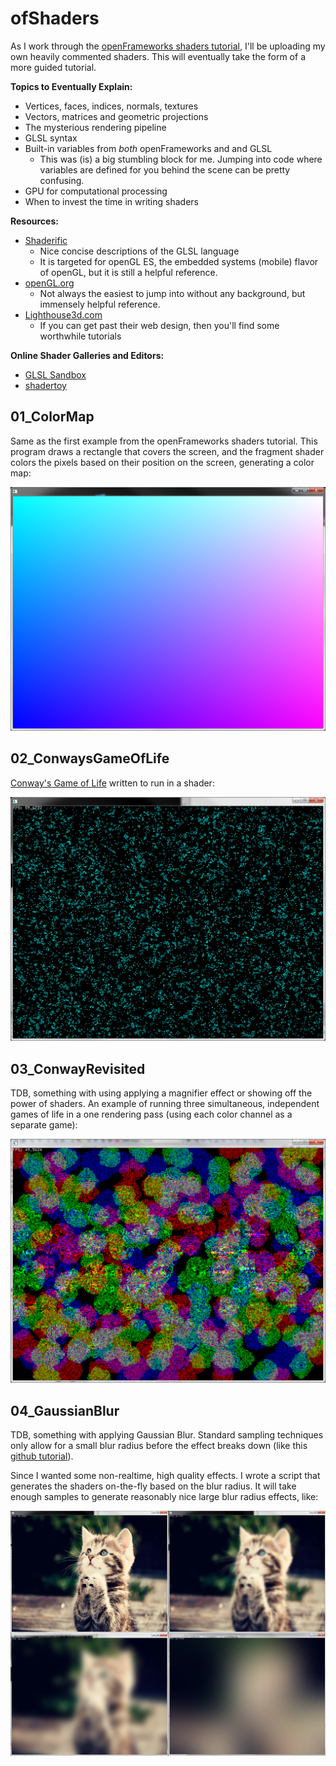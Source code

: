 # ofShaders #

As I work through the [openFrameworks shaders tutorial](http://openframeworks.cc/tutorials/graphics/shaders.html), I'll be uploading my own heavily commented shaders.  This will eventually take the form of a more guided tutorial.


**Topics to Eventually Explain:**

- Vertices, faces, indices, normals, textures
- Vectors, matrices and geometric projections
- The mysterious rendering pipeline
- GLSL syntax
- Built-in variables from *both* openFrameworks and and GLSL
	- This was (is) a big stumbling block for me.  Jumping into code where variables are defined for you behind the scene can be pretty confusing.
- GPU for computational processing 
- When to invest the time in writing shaders
 

**Resources:**

- [Shaderific](http://www.shaderific.com/glsl/) 
	- Nice concise descriptions of the GLSL language
	- It is targeted for openGL ES, the embedded systems (mobile) flavor of openGL, but it is still a helpful reference.
- [openGL.org](https://www.opengl.org/wiki/Rendering_Pipeline_Overview)
	- Not always the easiest to jump into without any background, but immensely helpful reference.
- [Lighthouse3d.com](http://www.lighthouse3d.com/tutorials/glsl-core-tutorial/) 
	- If you can get past their web design, then you'll find some worthwhile tutorials

**Online Shader Galleries and Editors:**

- [GLSL Sandbox](http://glsl.heroku.com/)
- [shadertoy](https://www.shadertoy.com/)


## 01_ColorMap ##

Same as the first example from the openFrameworks shaders tutorial.  This program draws a rectangle that covers the screen, and the fragment shader colors the pixels based on their position on the screen, generating a color map: 

![01_ColorMap](./01_ColorMap_Result.png "Results from 01_ColorMap")

## 02_ConwaysGameOfLife ##

[Conway's Game of Life](http://en.wikipedia.org/wiki/Conway's_Game_of_Life) written to run in a shader:

![02_ConwaysGameOfLife](./02_ConwaysGameOfLife_Result.png "Results from 02_ConwaysGameOfLife")

## 03_ConwayRevisited ##

TDB, something with using applying a magnifier effect or showing off the power of shaders.  An example of running three simultaneous, independent games of life in a one rendering pass (using each color channel as a separate game):

![03_ConwayRevisited](./03_ConwayRevisited_Result.png "Results from 03_ConwayRevisited")


## 04_GaussianBlur ##

TDB, something with applying Gaussian Blur.  Standard sampling techniques only allow for a small blur radius before the effect breaks down (like this [github tutorial](https://github.com/mattdesl/lwjgl-basics/wiki/ShaderLesson5)).

Since I wanted some non-realtime, high quality effects.  I wrote a script that generates the shaders on-the-fly based on the blur radius.  It will take enough samples to generate reasonably nice large blur radius effects, like:

![04_GaussianBlur](./04_GaussianBlur_Result.png "Results from 04_GaussianBlur")
